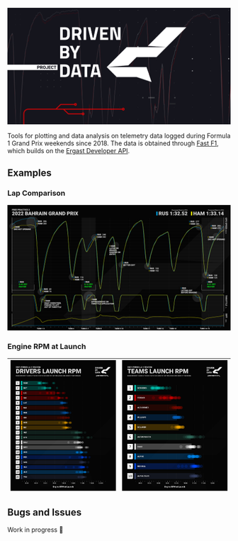 ![DrivenByData Identity](./assets/images/drivenbydata_identity.png)

Tools for plotting and data analysis on telemetry data logged during Formula 1 Grand Prix weekends since 2018. The data is obtained through [Fast F1](https://github.com/theOehrly/Fast-F1), which builds on the [Ergast Developer API](http://ergast.com/mrd/).

## Examples

### Lap Comparison

![2022 Bahrain GP FP1 HAM vs LEC](./assets/images/2022_Bahrain_Grand_Prix_Free_Practice_1_RUS_vs_HAM.jpg)

### Engine RPM at Launch

| ![2021 Drivers Launch RPM](./assets/images/2021_Drivers_Launch_RPM.png) | ![2021 Teams Launch RPM](./assets/images/2021_Teams_Launch_RPM.png) |
| :---------------------------------------------------------------------: | :-----------------------------------------------------------------: |

## Bugs and Issues

Work in progress 🚧
